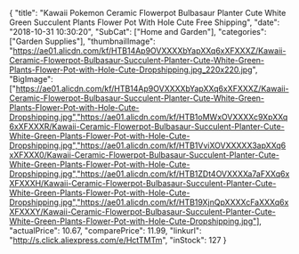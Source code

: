 {
	"title": "Kawaii Pokemon Ceramic Flowerpot Bulbasaur Planter Cute White   Green Succulent Plants Flower Pot With Hole Cute Free Shipping",
	"date": "2018-10-31 10:30:20",
	"SubCat": ["Home and Garden"],
	"categories": ["Garden Supplies"],
	"thumbnailImage": "https://ae01.alicdn.com/kf/HTB14Ap9OVXXXXbYapXXq6xXFXXXZ/Kawaii-Ceramic-Flowerpot-Bulbasaur-Succulent-Planter-Cute-White-Green-Plants-Flower-Pot-with-Hole-Cute-Dropshipping.jpg_220x220.jpg",
	"BigImage": ["https://ae01.alicdn.com/kf/HTB14Ap9OVXXXXbYapXXq6xXFXXXZ/Kawaii-Ceramic-Flowerpot-Bulbasaur-Succulent-Planter-Cute-White-Green-Plants-Flower-Pot-with-Hole-Cute-Dropshipping.jpg","https://ae01.alicdn.com/kf/HTB1oMWxOVXXXXc9XpXXq6xXFXXXR/Kawaii-Ceramic-Flowerpot-Bulbasaur-Succulent-Planter-Cute-White-Green-Plants-Flower-Pot-with-Hole-Cute-Dropshipping.jpg","https://ae01.alicdn.com/kf/HTB1VviXOVXXXXX3apXXq6xXFXXX0/Kawaii-Ceramic-Flowerpot-Bulbasaur-Succulent-Planter-Cute-White-Green-Plants-Flower-Pot-with-Hole-Cute-Dropshipping.jpg","https://ae01.alicdn.com/kf/HTB1ZDt4OVXXXXa7aFXXq6xXFXXXH/Kawaii-Ceramic-Flowerpot-Bulbasaur-Succulent-Planter-Cute-White-Green-Plants-Flower-Pot-with-Hole-Cute-Dropshipping.jpg","https://ae01.alicdn.com/kf/HTB19XjnQpXXXXcFaXXXq6xXFXXXY/Kawaii-Ceramic-Flowerpot-Bulbasaur-Succulent-Planter-Cute-White-Green-Plants-Flower-Pot-with-Hole-Cute-Dropshipping.jpg"],
	"actualPrice": 10.67,
	"comparePrice": 11.99,
	"linkurl": "http://s.click.aliexpress.com/e/HctTMTm",
	"inStock": 127
}
